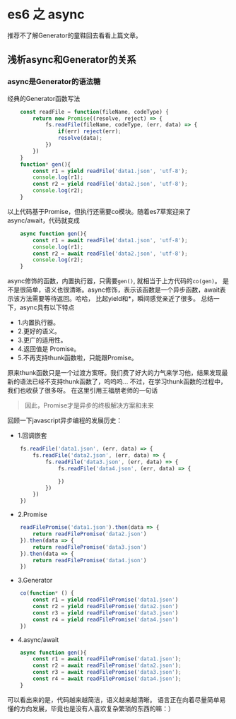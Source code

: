 # es6 之 async
推荐不了解Generator的童鞋回去看看上篇文章。
## 浅析async和Generator的关系
### async是Generator的语法糖
经典的Generator函数写法
```javascript
    const readFile = function(fileName, codeType) {
        return new Promise((resolve, reject) => {
            fs.readFile(fileName, codeType, (err, data) => {
                if(err) reject(err);
                resolve(data);
            })
        })
    }
    function* gen(){
        const r1 = yield readFile('data1.json', 'utf-8');
        console.log(r1);
        const r2 = yield readFile('data2.json', 'utf-8');
        console.log(r2);
    }
```
以上代码基于Promise，但执行还需要co模块。随着es7草案迎来了async/await，代码就变成
```javascript
    async function gen(){
        const r1 = await readFile('data1.json', 'utf-8');
        console.log(r1);
        const r2 = await readFile('data2.json', 'utf-8');
        console.log(r2);
    }
```
async修饰的函数，内置执行器，只需要```gen()```, 就相当于上方代码的```co(gen)```。
是不是很简单，语义也很清晰。async修饰，表示该函数是一个异步函数，await表示该方法需要等待返回。哈哈，
比起yield和*，瞬间感觉亲近了很多。
总结一下，async具有以下特点
- 1.内置执行器。
- 2.更好的语义。
- 3.更广的适用性。
- 4.返回值是 Promise。
- 5.不再支持thunk函数啦，只能跟Promise。

原来thunk函数只是一个过渡方案呀。我们费了好大的力气来学习他，结果发现最新的语法已经不支持thunk函数了，呜呜呜...
不过，在学习thunk函数的过程中，我们也收获了很多呀。
在这里引用王福朋老师的一句话
> 因此，Promise才是异步的终极解决方案和未来

回顾一下javascript异步编程的发展历史：
- 1.回调嵌套
```javascript
    fs.readFile('data1.json', (err, data) => {
        fs.readFile('data2.json', (err, data) => {
            fs.readFile('data3.json', (err, data) => {
                fs.readFile('data4.json', (err, data) => {

                })
            })
        })
    })
```

- 2.Promise
```javascript
    readFilePromise('data1.json').then(data => {
        return readFilePromise('data2.json')
    }).then(data => {
        return readFilePromise('data3.json')
    }).then(data => {
        return readFilePromise('data4.json')
    })
```
- 3.Generator
```javascript
    co(function* () {
        const r1 = yield readFilePromise('data1.json')
        const r2 = yield readFilePromise('data2.json')
        const r3 = yield readFilePromise('data3.json')
        const r4 = yield readFilePromise('data4.json')
    })
```
- 4.async/await
```javascript
    async function gen(){
        const r1 = await readFilePromise('data1.json');
        const r2 = await readFilePromise('data2.json');
        const r3 = await readFilePromise('data3.json');
        const r4 = await readFilePromise('data4.json');
    }
```
可以看出来的是，代码越来越简洁，语义越来越清晰。
语言正在向着尽量简单易懂的方向发展，毕竟也是没有人喜欢复杂繁琐的东西的嘛：）